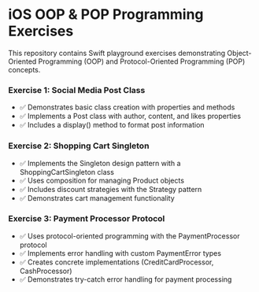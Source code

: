 # iOS OOP & POP Programming Exercises

This repository contains Swift playground exercises demonstrating Object-Oriented Programming (OOP) and Protocol-Oriented Programming (POP) concepts.

### Exercise 1: Social Media Post Class

- ✅ Demonstrates basic class creation with properties and methods
- ✅ Implements a Post class with author, content, and likes properties
- ✅ Includes a display() method to format post information

### Exercise 2: Shopping Cart Singleton

- ✅ Implements the Singleton design pattern with a ShoppingCartSingleton class
- ✅ Uses composition for managing Product objects
- ✅ Includes discount strategies with the Strategy pattern
- ✅ Demonstrates cart management functionality

### Exercise 3: Payment Processor Protocol

- ✅ Uses protocol-oriented programming with the PaymentProcessor protocol
- ✅ Implements error handling with custom PaymentError types
- ✅ Creates concrete implementations (CreditCardProcessor, CashProcessor)
- ✅ Demonstrates try-catch error handling for payment processing
